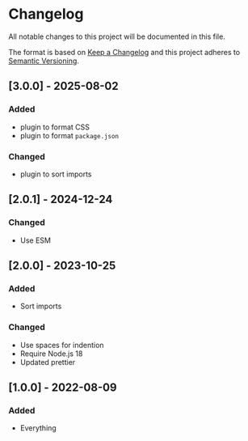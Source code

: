 # Changelog

All notable changes to this project will be documented in this file.

The format is based on [Keep a Changelog](http://keepachangelog.com/en/1.0.0/) and this project adheres to [Semantic Versioning](http://semver.org/spec/v2.0.0.html).

## [3.0.0] - 2025-08-02

### Added

- plugin to format CSS
- plugin to format `package.json`

### Changed

- plugin to sort imports

## [2.0.1] - 2024-12-24

### Changed

- Use ESM

## [2.0.0] - 2023-10-25

### Added

- Sort imports

### Changed

- Use spaces for indention
- Require Node.js 18
- Updated prettier

## [1.0.0] - 2022-08-09

### Added

- Everything
